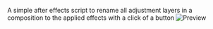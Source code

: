 A simple after effects script to rename all adjustment layers in a composition to the applied effects with a click of a button
![Preview]([http://url/to/img.png](https://raw.githubusercontent.com/X8J/betterAdjustmentLayers/main/screenshot.PNG)https://raw.githubusercontent.com/X8J/betterAdjustmentLayers/main/screenshot.PNG)
